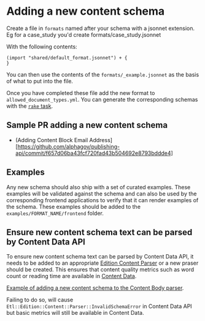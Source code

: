 # Adding a new content schema

Create a file in `formats` named after your schema with a jsonnet extension.
Eg for a case_study you'd create formats/case_study.jsonnet

With the following contents:
```
(import "shared/default_format.jsonnet") + {
}
```

You can then use the contents of the `formats/_example.jsonnet` as the basis
of what to put into the file.

Once you have completed these file add the new format to `allowed_document_types.yml`.
You can generate the corresponding schemas with the
[`rake` task](../README.md#Rakefile).

## Sample PR adding a new content schema

- (Adding Content Block Email Address][https://github.com/alphagov/publishing-api/commit/f657d06ba43fcf720fad43b504692e8793bddde4]

## Examples

Any new schema should also ship with a set of curated examples. These examples
will be validated against the schema and can also be used by the corresponding
frontend applications to verify that it can render examples of the schema. These
examples should be added to the `examples/FORMAT_NAME/frontend` folder.

## Ensure new content schema text can be parsed by Content Data API

To ensure new content schema text can be parsed by Content Data API, it needs to be added to an  appropriate [Edition Content Parser](https://github.com/alphagov/content-data-api/tree/main/app/domain/etl/edition/content/parsers) or a new praser should be created. This ensures that content quality metrics such as word count or reading time are available in [Content Data](https://content-data.publishing.service.gov.uk).

[Example of adding a new content schema to the Content Body parser](https://github.com/alphagov/content-data-api/pull/1906). 

Failing to do so, will cause `Etl::Edition::Content::Parser::InvalidSchemaError` in Content Data API but basic metrics will still be available in Content Data.